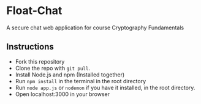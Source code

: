 # Float-Chat
A secure chat web application for course Cryptography Fundamentals

## Instructions
- Fork this repository
- Clone the repo with ``` git pull ```.
- Install Node.js and npm (Installed together)
- Run ``` npm install ``` in the terminal in the root directory
- Run ``` node app.js ``` or ```nodemon``` if you have it installed, in the root directory.
- Open localhost:3000 in your browser
 
